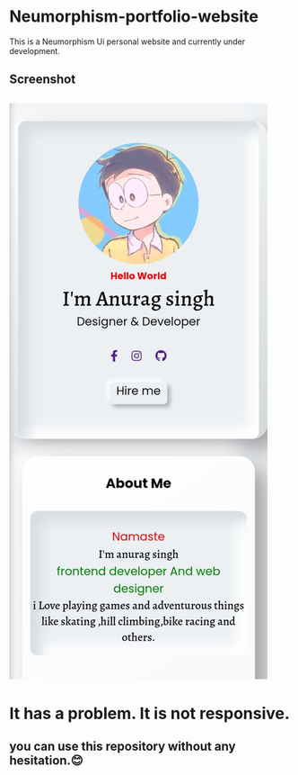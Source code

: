 # Neumorphism-portfolio-website
This is a Neumorphism Ui personal website and currently under development.

<h2>Screenshot<h2>
  
<a href='https://anurag989.github.io/Neumorphism-portfolio-website/'><img src="Screenshot_20210515_113327.JPG"></a>


# It has a problem. It is not responsive. 


## you can use this repository without any hesitation.😊
